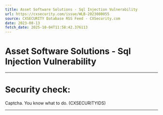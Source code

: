 ```yaml
---
title: Asset Software Solutions - Sql Injection Vulnerability
url: https://cxsecurity.com/issue/WLB-2023080055
source: CXSECURITY Database RSS Feed - CXSecurity.com
date: 2023-08-13
fetch_date: 2025-10-04T11:58:42.376113
---
```


# Asset Software Solutions - Sql Injection Vulnerability

---

# Security check:

Captcha. You know what to do. (CXSECURITYIDS)

---